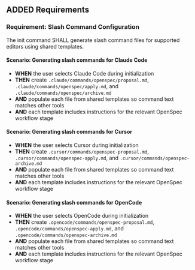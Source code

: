 ## ADDED Requirements
### Requirement: Slash Command Configuration
The init command SHALL generate slash command files for supported editors using shared templates.

#### Scenario: Generating slash commands for Claude Code
- **WHEN** the user selects Claude Code during initialization
- **THEN** create `.claude/commands/openspec/proposal.md`, `.claude/commands/openspec/apply.md`, and `.claude/commands/openspec/archive.md`
- **AND** populate each file from shared templates so command text matches other tools
- **AND** each template includes instructions for the relevant OpenSpec workflow stage

#### Scenario: Generating slash commands for Cursor
- **WHEN** the user selects Cursor during initialization
- **THEN** create `.cursor/commands/openspec-proposal.md`, `.cursor/commands/openspec-apply.md`, and `.cursor/commands/openspec-archive.md`
- **AND** populate each file from shared templates so command text matches other tools
- **AND** each template includes instructions for the relevant OpenSpec workflow stage

#### Scenario: Generating slash commands for OpenCode
- **WHEN** the user selects OpenCode during initialization
- **THEN** create `.opencode/commands/openspec-proposal.md`, `.opencode/commands/openspec-apply.md`, and `.opencode/commands/openspec-archive.md`
- **AND** populate each file from shared templates so command text matches other tools
- **AND** each template includes instructions for the relevant OpenSpec workflow stage
